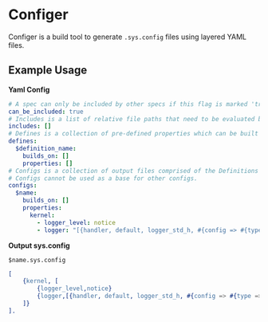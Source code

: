 # Configer

Configer is a build tool to generate `.sys.config` files using layered YAML files.

## Example Usage

**Yaml Config**
```yaml
# A spec can only be included by other specs if this flag is marked 'true'
can_be_included: true
# Includes is a list of relative file paths that need to be evaluated before the defines & hosts sections of this spec can be evaluated
includes: []
# Defines is a collection of pre-defined properties which can be built on.
defines:
  $definition_name:
    builds_on: []
    properties: []
# Configs is a collection of output files comprised of the Definitions used as a base and explicitly set properties.
# Configs cannot be used as a base for other configs.
configs:
  $name:
    builds_on: []
    properties:
      kernel:
        - logger_level: notice
        - logger: "[{handler, default, logger_std_h, #{config => #{type => {file, \"path/to/file.log\"}}}}]"
```

**Output sys.config**

`$name.sys.config`
```erlang
[
	{kernel, [
		{logger_level,notice}
		{logger,[{handler, default, logger_std_h, #{config => #{type => {file, "path/to/file.log"}}}}]}
	]}
].
```